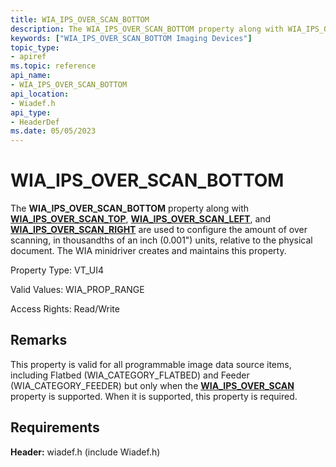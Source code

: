 ```yaml
---
title: WIA_IPS_OVER_SCAN_BOTTOM
description: The WIA_IPS_OVER_SCAN_BOTTOM property along with WIA_IPS_OVER_SCAN_TOP, WIA_IPS_OVER_SCAN_LEFT, and WIA_IPS_OVER_SCAN_RIGHT are used to configure the amount of over scanning, in thousandths of an inch (0.001 \ 0034;) units, relative to the physical document.
keywords: ["WIA_IPS_OVER_SCAN_BOTTOM Imaging Devices"]
topic_type:
- apiref
ms.topic: reference
api_name:
- WIA_IPS_OVER_SCAN_BOTTOM
api_location:
- Wiadef.h
api_type:
- HeaderDef
ms.date: 05/05/2023
---
```


# WIA_IPS_OVER_SCAN_BOTTOM

The **WIA_IPS_OVER_SCAN_BOTTOM** property along with [**WIA_IPS_OVER_SCAN_TOP**](wia-ips-over-scan-top.md), [**WIA_IPS_OVER_SCAN_LEFT**](wia-ips-over-scan-left.md), and [**WIA_IPS_OVER_SCAN_RIGHT**](wia-ips-over-scan-right.md) are used to configure the amount of over scanning, in thousandths of an inch (0.001") units, relative to the physical document. The WIA minidriver creates and maintains this property.

Property Type: VT_UI4

Valid Values: WIA_PROP_RANGE

Access Rights: Read/Write

## Remarks

This property is valid for all programmable image data source items, including Flatbed (WIA_CATEGORY_FLATBED) and Feeder (WIA_CATEGORY_FEEDER) but only when the [**WIA_IPS_OVER_SCAN**](wia-ips-over-scan.md) property is supported. When it is supported, this property is required.

## Requirements

**Header:** wiadef.h (include Wiadef.h)
